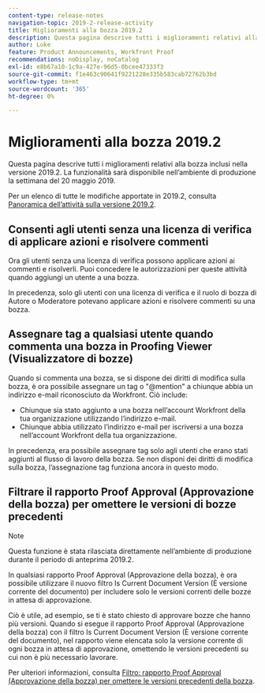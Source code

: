 ```yaml
---
content-type: release-notes
navigation-topic: 2019-2-release-activity
title: Miglioramenti alla bozza 2019.2
description: Questa pagina descrive tutti i miglioramenti relativi alla bozza inclusi nella versione 2019.2. La funzionalità sarà disponibile nell’ambiente di produzione la settimana del 20 maggio 2019.
author: Luke
feature: Product Announcements, Workfront Proof
recommendations: noDisplay, noCatalog
exl-id: e8b67a10-1c9a-427e-96d5-0bcee47333f3
source-git-commit: f1e463c90641f9221228e335b583cab72762b3bd
workflow-type: tm+mt
source-wordcount: '365'
ht-degree: 0%

---
```


# Miglioramenti alla bozza 2019.2

Questa pagina descrive tutti i miglioramenti relativi alla bozza inclusi nella versione 2019.2. La funzionalità sarà disponibile nell’ambiente di produzione la settimana del 20 maggio 2019.

Per un elenco di tutte le modifiche apportate in 2019.2, consulta [Panoramica dell’attività sulla versione 2019.2](../../../../product-announcements/product-releases/quarterly-release-archive/2019.2-release-activity/2019-2-release-activity-overview.md).

## Consenti agli utenti senza una licenza di verifica di applicare azioni e risolvere commenti

Ora gli utenti senza una licenza di verifica possono applicare azioni ai commenti e risolverli. Puoi concedere le autorizzazioni per queste attività quando aggiungi un utente a una bozza.

In precedenza, solo gli utenti con una licenza di verifica e il ruolo di bozza di Autore o Moderatore potevano applicare azioni e risolvere commenti su una bozza.

## Assegnare tag a qualsiasi utente quando commenta una bozza in Proofing Viewer (Visualizzatore di bozze)

Quando si commenta una bozza, se si dispone dei diritti di modifica sulla bozza, è ora possibile assegnare un tag o &quot;@mention&quot; a chiunque abbia un indirizzo e-mail riconosciuto da Workfront. Ciò include:

* Chiunque sia stato aggiunto a una bozza nell’account Workfront della tua organizzazione utilizzando l’indirizzo e-mail.
* Chiunque abbia utilizzato l’indirizzo e-mail per iscriversi a una bozza nell’account Workfront della tua organizzazione.

In precedenza, era possibile assegnare tag solo agli utenti che erano stati aggiunti al flusso di lavoro della bozza. Se non disponi dei diritti di modifica sulla bozza, l’assegnazione tag funziona ancora in questo modo.

## Filtrare il rapporto Proof Approval (Approvazione della bozza) per omettere le versioni di bozze precedenti

>[!NOTE]
>
>Questa funzione è stata rilasciata direttamente nell’ambiente di produzione durante il periodo di anteprima 2019.2.

In qualsiasi rapporto Proof Approval (Approvazione della bozza), è ora possibile utilizzare il nuovo filtro Is Current Document Version (È versione corrente del documento) per includere solo le versioni correnti delle bozze in attesa di approvazione.

Ciò è utile, ad esempio, se ti è stato chiesto di approvare bozze che hanno più versioni. Quando si esegue il rapporto Proof Approval (Approvazione della bozza) con il filtro Is Current Document Version (È versione corrente del documento), nel rapporto viene elencata solo la versione corrente di ogni bozza in attesa di approvazione, omettendo le versioni precedenti su cui non è più necessario lavorare.

Per ulteriori informazioni, consulta [Filtro: rapporto Proof Approval (Approvazione della bozza) per omettere le versioni precedenti della bozza](../../../../reports-and-dashboards/reports/custom-view-filter-grouping-samples/filter-proof-approval-report.md).

